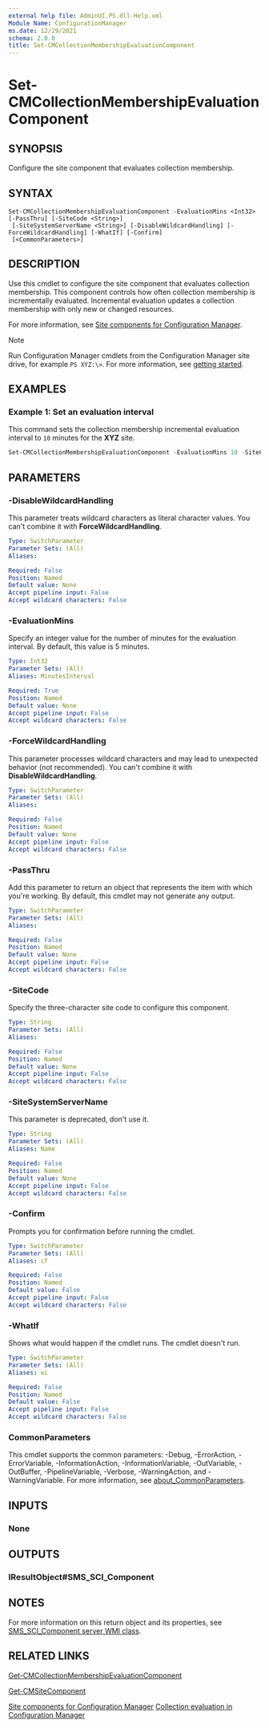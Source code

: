 ```yaml
---
external help file: AdminUI.PS.dll-Help.xml
Module Name: ConfigurationManager
ms.date: 12/29/2021
schema: 2.0.0
title: Set-CMCollectionMembershipEvaluationComponent
---
```


# Set-CMCollectionMembershipEvaluationComponent

## SYNOPSIS

Configure the site component that evaluates collection membership.

## SYNTAX

```
Set-CMCollectionMembershipEvaluationComponent -EvaluationMins <Int32> [-PassThru] [-SiteCode <String>]
 [-SiteSystemServerName <String>] [-DisableWildcardHandling] [-ForceWildcardHandling] [-WhatIf] [-Confirm]
 [<CommonParameters>]
```

## DESCRIPTION

Use this cmdlet to configure the site component that evaluates collection membership. This component controls how often collection membership is incrementally evaluated. Incremental evaluation updates a collection membership with only new or changed resources.

For more information, see [Site components for Configuration Manager](/mem/configmgr/core/servers/deploy/configure/site-components#bkmk_colleval).

> [!NOTE]
> Run Configuration Manager cmdlets from the Configuration Manager site drive, for example `PS XYZ:\>`. For more information, see [getting started](/powershell/sccm/overview).

## EXAMPLES

### Example 1: Set an evaluation interval

This command sets the collection membership incremental evaluation interval to `10` minutes for the **XYZ** site.

```powershell
Set-CMCollectionMembershipEvaluationComponent -EvaluationMins 10 -SiteCode "XYZ"
```

## PARAMETERS

### -DisableWildcardHandling

This parameter treats wildcard characters as literal character values. You can't combine it with **ForceWildcardHandling**.

```yaml
Type: SwitchParameter
Parameter Sets: (All)
Aliases:

Required: False
Position: Named
Default value: None
Accept pipeline input: False
Accept wildcard characters: False
```

### -EvaluationMins

Specify an integer value for the number of minutes for the evaluation interval. By default, this value is 5 minutes.

```yaml
Type: Int32
Parameter Sets: (All)
Aliases: MinutesInterval

Required: True
Position: Named
Default value: None
Accept pipeline input: False
Accept wildcard characters: False
```

### -ForceWildcardHandling

This parameter processes wildcard characters and may lead to unexpected behavior (not recommended). You can't combine it with **DisableWildcardHandling**.

```yaml
Type: SwitchParameter
Parameter Sets: (All)
Aliases:

Required: False
Position: Named
Default value: None
Accept pipeline input: False
Accept wildcard characters: False
```

### -PassThru

Add this parameter to return an object that represents the item with which you're working. By default, this cmdlet may not generate any output.

```yaml
Type: SwitchParameter
Parameter Sets: (All)
Aliases:

Required: False
Position: Named
Default value: None
Accept pipeline input: False
Accept wildcard characters: False
```

### -SiteCode

Specify the three-character site code to configure this component.

```yaml
Type: String
Parameter Sets: (All)
Aliases:

Required: False
Position: Named
Default value: None
Accept pipeline input: False
Accept wildcard characters: False
```

### -SiteSystemServerName

This parameter is deprecated, don't use it.

```yaml
Type: String
Parameter Sets: (All)
Aliases: Name

Required: False
Position: Named
Default value: None
Accept pipeline input: False
Accept wildcard characters: False
```

### -Confirm

Prompts you for confirmation before running the cmdlet.

```yaml
Type: SwitchParameter
Parameter Sets: (All)
Aliases: cf

Required: False
Position: Named
Default value: False
Accept pipeline input: False
Accept wildcard characters: False
```

### -WhatIf

Shows what would happen if the cmdlet runs. The cmdlet doesn't run.

```yaml
Type: SwitchParameter
Parameter Sets: (All)
Aliases: wi

Required: False
Position: Named
Default value: False
Accept pipeline input: False
Accept wildcard characters: False
```

### CommonParameters
This cmdlet supports the common parameters: -Debug, -ErrorAction, -ErrorVariable, -InformationAction, -InformationVariable, -OutVariable, -OutBuffer, -PipelineVariable, -Verbose, -WarningAction, and -WarningVariable. For more information, see [about_CommonParameters](http://go.microsoft.com/fwlink/?LinkID=113216).

## INPUTS

### None

## OUTPUTS

### IResultObject#SMS_SCI_Component

## NOTES

For more information on this return object and its properties, see [SMS_SCI_Component server WMI class](/mem/configmgr/develop/reference/core/servers/configure/sms_sci_component-server-wmi-class).

## RELATED LINKS

[Get-CMCollectionMembershipEvaluationComponent](Get-CMCollectionMembershipEvaluationComponent.md)

[Get-CMSiteComponent](Get-CMSiteComponent.md)

[Site components for Configuration Manager](/mem/configmgr/core/servers/deploy/configure/site-components#bkmk_colleval)
[Collection evaluation in Configuration Manager](/mem/configmgr/core/clients/manage/collections/collection-evaluation)
